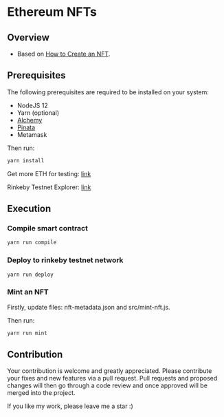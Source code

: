 # Ethereum NFTs

## Overview

- Based on [How to Create an NFT](https://docs.alchemyapi.io/alchemy/tutorials/how-to-write-and-deploy-an-nft).

## Prerequisites

The following prerequisites are required to be installed on your system:

- NodeJS 12
- Yarn (optional)
- [Alchemy](https://www.alchemyapi.io/)
- [Pinata](https://pinata.cloud/)
- Metamask

Then run:

```sh
yarn install
```

Get more ETH for testing: [link](http://rinkeby-faucet.com/)

Rinkeby Testnet Explorer: [link](https://rinkeby.etherscan.io/)

## Execution

### Compile smart contract

```sh
yarn run compile
```

### Deploy to rinkeby testnet network

```sh
yarn run deploy
```

### Mint an NFT

Firstly, update files: nft-metadata.json and src/mint-nft.js.

Then run:

```sh
yarn run mint
```

## Contribution

Your contribution is welcome and greatly appreciated. Please contribute your fixes and new features via a pull request.
Pull requests and proposed changes will then go through a code review and once approved will be merged into the project.

If you like my work, please leave me a star :)

